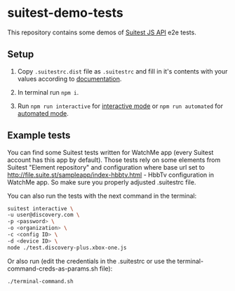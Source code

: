 # suitest-demo-tests

This repository contains some demos of [Suitest JS API](https://github.com/SuitestAutomation/suitest-js-api) e2e tests.

## Setup

1. Copy `.suitestrc.dist` file as `.suitestrc` and fill in it's contents with your values according to [documentation](https://suite.st/docs/suitest-api/setup/#environment-setup).

2. In terminal run `npm i`.

3. Run `npm run interactive` for [interactive mode](https://suite.st/docs/suitest-api/setup/#launching-test-in-interactive-mode) or `npm run automated` for [automated mode](https://suite.st/docs/suitest-api/setup/#launching-the-same-test-in-automated-mode).

## Example tests

You can find some Suitest tests written for WatchMe app (every Suitest account has this app by default). Those tests rely on some elements from Suitest "Element repository" and configuration where base url set to http://file.suite.st/sampleapp/index-hbbtv.html - HbbTv configuration in WatchMe app. So make sure you properly adjusted .suitestrc file.

You can also run the tests with the next command in the terminal:

```bash
suitest interactive \
-u user@discovery.com \
-p <password> \
-o <organization> \
-c <config ID> \
-d <device ID> \
node ./test.discovery-plus.xbox-one.js
```

Or also run (edit the credentials in the .suitestrc or use the terminal-command-creds-as-params.sh file):

```bash
./terminal-command.sh
```

